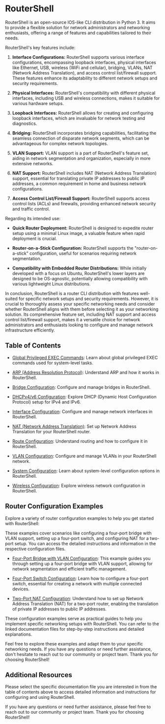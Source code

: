 # RouterShell

RouterShell is an open-source IOS-like CLI distribution in Python 3. It aims to provide a flexible solution for network administrators and networking enthusiasts, offering a range of features and capabilities tailored to their needs.

RouterShell's key features include:

1. **Interface Configurations:** RouterShell supports various interface configurations, encompassing loopback interfaces, physical interfaces like Ethernet, USB, wireless (WiFi and cellular), bridging, VLANs, NAT (Network Address Translation), and access control list/firewall support. These features enhance its adaptability to different network setups and security requirements.

2. **Physical Interfaces:** RouterShell's compatibility with different physical interfaces, including USB and wireless connections, makes it suitable for various hardware setups.

3. **Loopback Interfaces:** RouterShell allows for creating and configuring loopback interfaces, which are invaluable for network testing and diagnostics.

4. **Bridging:** RouterShell incorporates bridging capabilities, facilitating the seamless connection of disparate network segments, which can be advantageous for complex network topologies.

5. **VLAN Support:** VLAN support is a part of RouterShell's feature set, aiding in network segmentation and organization, especially in more extensive networks.

6. **NAT Support:** RouterShell includes NAT (Network Address Translation) support, essential for translating private IP addresses to public IP addresses, a common requirement in home and business network configurations.

7. **Access Control List/Firewall Support:** RouterShell supports access control lists (ACLs) and firewalls, providing enhanced network security and traffic control.

Regarding its intended use:

- **Quick Router Deployment:** RouterShell is designed to expedite router setup using a minimal Linux image, a valuable feature when rapid deployment is crucial.

- **Router-on-a-Stick Configuration:** RouterShell supports the "router-on-a-stick" configuration, useful for scenarios requiring network segmentation.

- **Compatibility with Embedded Router Distributions:** While initially developed with a focus on Ubuntu, RouterShell's lower layers are designed to be OS-agnostic, potentially allowing compatibility with various lightweight Linux distributions.

In conclusion, RouterShell is a router CLI distribution with features well-suited for specific network setups and security requirements. However, it is crucial to thoroughly assess your specific networking needs and consider whether RouterShell aligns with them before selecting it as your networking solution. Its comprehensive feature set, including NAT support and access control list/firewall support, makes it a versatile choice for network administrators and enthusiasts looking to configure and manage network infrastructure efficiently.

## Table of Contents

- [Global Privileged EXEC Commands](doc/global_priv_exec_cmd.md): Learn about global privileged EXEC commands used for system-level tasks.

- [ARP (Address Resolution Protocol)](doc/arp.md): Understand ARP and how it works in RouterShell.

- [Bridge Configuration](doc/bridge.md): Configure and manage bridges in RouterShell.

- [DHCPv4/v6 Configuration](doc/dhcp.md): Explore DHCP (Dynamic Host Configuration Protocol) setup for IPv4 and IPv6.

- [Interface Configuration](doc/interface.md): Configure and manage network interfaces in RouterShell.

- [NAT (Network Address Translation)](doc/nat.md): Set up Network Address Translation for your RouterShell router.

- [Route Configuration](doc/route.md): Understand routing and how to configure it in RouterShell.

- [VLAN Configuration](doc/vlan.md): Configure and manage VLANs in your RouterShell network.

- [System Configuration](doc/system.md): Learn about system-level configuration options in RouterShell.

- [Wireless Configuration](doc/wireless.md): Explore wireless network configuration in RouterShell.

## Router Configuration Examples

Explore a variety of router configuration examples to help you get started with RouterShell:

These examples cover scenarios like configuring a four-port bridge with VLAN support, setting up a four-port switch, and configuring NAT for a two-port setup. You can access the detailed instructions and information in the respective configuration files.

- [Four-Port Bridge with VLAN Configuration](doc/four_port_bridge_vlan_config.md): This example guides you through setting up a four-port bridge with VLAN support, allowing for network segmentation and efficient traffic management.

- [Four-Port Switch Configuration](doc/four_port_switch_config.md): Learn how to configure a four-port switch, essential for creating a network with multiple connected devices.

- [Two-Port NAT Configuration](doc/two_port_nat_config.md): Understand how to set up Network Address Translation (NAT) for a two-port router, enabling the translation of private IP addresses to public IP addresses.

These configuration examples serve as practical guides to help you implement specific networking setups with RouterShell. You can refer to the linked documentation files for step-by-step instructions and detailed explanations.

Feel free to explore these examples and adapt them to your specific networking needs. If you have any questions or need further assistance, don't hesitate to reach out to our community or project team. Thank you for choosing RouterShell!

## Additional Resources

Please select the specific documentation file you are interested in from the table of contents above to access detailed information and instructions for configuring and using RouterShell.

If you have any questions or need further assistance, please feel free to reach out to our community or project team. Thank you for choosing RouterShell!

